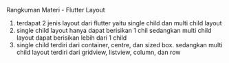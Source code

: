Rangkuman Materi - Flutter Layout
1. terdapat 2 jenis layout dari flutter yaitu single child dan multi child layout
2. single child layout hanya dapat berisikan 1 chil sedangkan multi child layout dapat berisikan lebih dari 1 child
3. single child terdiri dari container, centre, dan sized box. sedangkan multi child layout terdiri dari gridview, listview, column, dan row